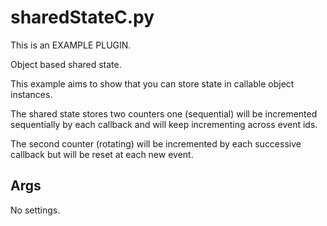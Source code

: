 # sharedStateC.py

This is an EXAMPLE PLUGIN.

Object based shared state.

This example aims to show that you can store state in callable object instances.

The shared state stores two counters one (sequential) will be incremented
sequentially by each callback and will keep incrementing across event ids.

The second counter (rotating) will be incremented by each successive callback
but will be reset at each new event.

## Args

No settings.
